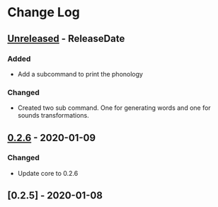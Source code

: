 # Change Log

<!-- next-header -->
## [Unreleased] - ReleaseDate

### Added

- Add a subcommand to print the phonology

### Changed

- Created two sub command.
  One for generating words and one for sounds transformations.

## [0.2.6] - 2020-01-09

### Changed

- Update core to 0.2.6

## [0.2.5] - 2020-01-08

<!-- next-url -->
[Unreleased]: https://gitlab.com/lexibook/lexibook/compare/lexibook-cli-v0.2.6...HEAD
[0.2.6]: https://gitlab.com/lexibook/lexibook/compare/lexibook-cli-v0.2.5...lexibook-cli-v0.2.6
